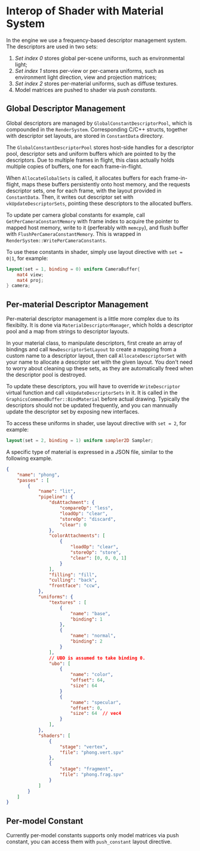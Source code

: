 # Interop of Shader with Material System

In the engine we use a frequency-based descriptor management system.
The descriptors are used in two sets:
1. *Set index 0* stores global per-scene uniforms, such as environmental light;
2. *Set index 1* stores per-view or per-camera uniforms, such as environment light direction, view and projection matrices;
3. *Set index 2* stores per-material uniforms, such as diffuse textures.
4. Model matrices are pushed to shader via *push constants*.

## Global Descriptor Management

Global descriptors are managed by `GlobalConstantDescriptorPool`, which is compounded in the `RenderSystem`.
Corresponding C/C++ structs, together with descriptor set layouts, are stored in `ConstantData` directory.

The `GlobalConstantDescriptorPool` stores host-side handles for a descriptor pool, descriptor sets and uniform buffers which are pointed to by the descriptors.
Due to multiple frames in flight, this class actually holds multiple copies of buffers, one for each frame-in-flight.

When `AllocateGlobalSets` is called, it allocates buffers for each frame-in-flight, maps these buffers persistently onto host memory, and the requests descriptor sets, one for each frame, with the layout provided in `ConstantData`.
Then, it writes out descriptor set with `vkUpdateDescriptorSets`, pointing these descriptors to the allocated buffers.

To update per camera global constants for example, call `GetPerCameraConstantMemory` with frame index to acquire the pointer to mapped host memory, write to it (perferably with `memcpy`), and flush buffer with `FlushPerCameraConstantMemory`.
This is wrapped in `RenderSystem::WritePerCameraConstants`.

To use these constants in shader, simply use layout directive with `set = 0|1`, for example:
```glsl
layout(set = 1, binding = 0) uniform CameraBuffer{
    mat4 view;
    mat4 proj;
} camera;
```

## Per-material Descriptor Management

Per-material descriptor management is a little more complex due to its flexibilty.
It is done via `MaterialDescriptorManager`, which holds a descriptor pool and a map from strings to descriptor layouts.

In your material class, to manipulate descriptors, first create an array of bindings and call `NewDescriptorSetLayout` to create a mapping from a custom name to a descriptor layout, then call `AllocateDescriptorSet` with your name to allocate a descriptor set with the given layout.
You don't need to worry about cleaning up these sets, as they are automatically freed when the descriptor pool is destroyed.

To update these descriptors, you will have to override `WriteDescriptor` virtual function and call `vkUpdateDescriptorSets` in it.
It is called in the `GraphicsCommandBuffer::BindMaterial` before actual drawing.
Typically the descriptors should not be updated frequently, and you can mannually update the descriptor set by exposing new interfaces.

To access these uniforms in shader, use layout directive with `set = 2`, for example:
```glsl
layout(set = 2, binding = 1) uniform sampler2D Sampler;
```

A specific type of material is expressed in a JSON file, similar to the following example.
```json
{
    "name": "phong",
    "passes" : [
        {
            "name": "lit",
            "pipeline": {
                "dsAttachment": {
                    "compareOp": "less",
                    "loadOp": "clear",
                    "storeOp": "discard",
                    "clear": 0
                },
                "colorAttachments": [
                    {
                        "loadOp": "clear",
                        "storeOp": "store",
                        "clear": [0, 0, 0, 1]
                    }
                ],
                "filling": "fill",
                "culling": "back",
                "frontface": "ccw",
            },
            "uniforms": {
                "textures" : [
                    {
                        "name": "base",
                        "binding": 1
                    },
                    {
                        "name": "normal",
                        "binding": 2
                    }
                ],
                // UBO is assumed to take binding 0.
                "ubo": [
                    {
                        "name": "color",
                        "offset": 64,
                        "size": 64
                    }
                    {
                        "name": "specular",
                        "offset": 0,
                        "size": 64  // vec4
                    }
                ],
            },
            "shaders": [
                {
                    "stage": "vertex",
                    "file": "phong.vert.spv"
                },
                {
                    "stage": "fragment",
                    "file": "phong.frag.spv"
                }
            ]
        }
    ]
}
```

## Per-model Constant

Currently per-model constants supports only model matrices via push constant, you can access them with `push_constant` layout directive.
